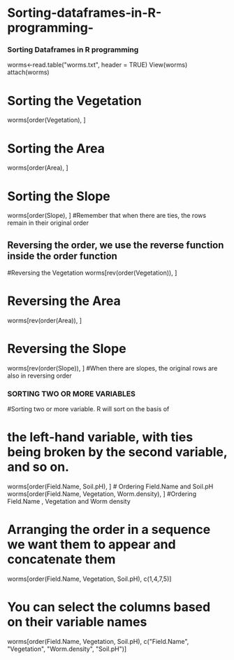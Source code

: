 # Sorting-dataframes-in-R-programming-
### Sorting Dataframes in R programming ###
worms<-read.table("worms.txt", header = TRUE)
View(worms)
attach(worms)

# Sorting the Vegetation 
worms[order(Vegetation), ]

# Sorting the Area 
worms[order(Area), ]

# Sorting the Slope 
worms[order(Slope), ] #Remember that when there are ties, the rows remain in their original order 

## Reversing the order, we use the reverse function inside the order function

#Reversing the Vegetation
worms[rev(order(Vegetation)), ]

# Reversing the Area 
worms[rev(order(Area)), ]

# Reversing the Slope 
worms[rev(order(Slope)), ] #When there are slopes, the original rows are also in reversing order


### SORTING TWO OR MORE VARIABLES
#Sorting two or more variable. R will sort on the basis of
# the left-hand variable, with ties being broken by the second variable, and so on.

worms[order(Field.Name, Soil.pH), ] # Ordering Field.Name and  Soil.pH
worms[order(Field.Name, Vegetation, Worm.density), ] #Ordering Field.Name , Vegetation and Worm density

# Arranging the order in a sequence we want them to appear and concatenate them
worms[order(Field.Name, Vegetation, Soil.pH), c(1,4,7,5)]

# You can select the columns based on their variable names 
worms[order(Field.Name, Vegetation, Soil.pH), c("Field.Name", "Vegetation", "Worm.density", "Soil.pH")]















